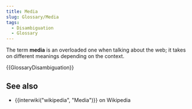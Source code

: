 ```yaml
---
title: Media
slug: Glossary/Media
tags:
  - Disambiguation
  - Glossary
---
```

<p>The term <strong>media</strong> is an overloaded one when talking about the web; it takes on different meanings depending on the context.</p>

<p>{{GlossaryDisambiguation}}</p>

<h2 id="see_also">See also</h2>

<ul>
 <li>{{interwiki("wikipedia", "Media")}} on Wikipedia</li>
</ul>
